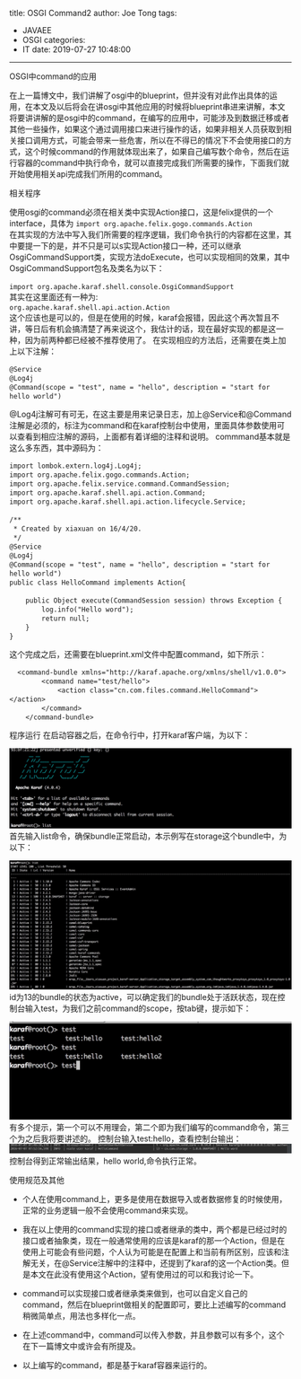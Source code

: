 title: OSGI Command2
author: Joe Tong
tags:
  - JAVAEE
  - OSGI
categories:
  - IT
date: 2019-07-27 10:48:00
---
OSGI中command的应用  

在上一篇博文中，我们讲解了osgi中的blueprint，但并没有对此作出具体的运用，在本文及以后将会在讲osgi中其他应用的时候将blueprint串进来讲解，本文将要讲讲解的是osgi中的command，在编写的应用中，可能涉及到数据迁移或者其他一些操作，如果这个通过调用接口来进行操作的话，如果非相关人员获取到相关接口调用方式，可能会带来一些危害，所以在不得已的情况下不会使用接口的方式，这个时候command的作用就体现出来了，如果自己编写数个命令，然后在运行容器的command中执行命令，就可以直接完成我们所需要的操作，下面我们就开始使用相关api完成我们所用的command。

相关程序

使用osgi的command必须在相关类中实现Action接口，这是felix提供的一个interface，具体为
`import org.apache.felix.gogo.commands.Action`   
在其实现的方法中写入我们所需要的程序逻辑，我们命令执行的内容都在这里，其中要提一下的是，并不只是可以s实现Action接口一种，还可以继承OsgiCommandSupport类，实现方法doExecute，也可以实现相同的效果，其中OsgiCommandSupport包名及类名为以下：  

`import org.apache.karaf.shell.console.OsgiCommandSupport`  
其实在这里面还有一种为:  
`org.apache.karaf.shell.api.action.Action`    
这个应该也是可以的，但是在使用的时候，karaf会报错，因此这个再次暂且不讲，等日后有机会搞清楚了再来说这个，我估计的话，现在最好实现的都是这一种，因为前两种都已经被不推荐使用了。
在实现相应的方法后，还需要在类上加上以下注解：  

```
@Service
@Log4j
@Command(scope = "test", name = "hello", description = "start for hello world")

```
@Log4j注解可有可无，在这主要是用来记录日志，加上@Service和@Command注解是必须的，标注为command和在karaf控制台中使用，里面具体参数使用可以查看到相应注解的源码，上面都有着详细的注释和说明。
commmand基本就是这么多东西，其中源码为：  
```
import lombok.extern.log4j.Log4j;
import org.apache.felix.gogo.commands.Action;
import org.apache.felix.service.command.CommandSession;
import org.apache.karaf.shell.api.action.Command;
import org.apache.karaf.shell.api.action.lifecycle.Service;

/**
 * Created by xiaxuan on 16/4/20.
 */
@Service
@Log4j
@Command(scope = "test", name = "hello", description = "start for hello world")
public class HelloCommand implements Action{

    public Object execute(CommandSession session) throws Exception {
        log.info("Hello word");
        return null;
    }
}

```
这个完成之后，还需要在blueprint.xml文件中配置command，如下所示：  
```
  <command-bundle xmlns="http://karaf.apache.org/xmlns/shell/v1.0.0">
        <command name="test/hello">
            <action class="cn.com.files.command.HelloCommand"></action>
        </command>
    </command-bundle>
```

程序运行
在启动容器之后，在命令行中，打开karaf客户端，为以下： 

![upload successful](/images/pasted-54.png)
首先输入list命令，确保bundle正常启动，本示例写在storage这个bundle中，为以下： 

![upload successful](/images/pasted-55.png)
id为13的bundle的状态为active，可以确定我们的bundle处于活跃状态，现在控制台输入test，为我们之前command的scope，按tab键，提示如下：

![upload successful](/images/pasted-56.png)
有多个提示，第一个可以不用理会，第二个即为我们编写的command命令，第三个为之后我将要讲述的。
控制台输入test:hello，查看控制台输出： 
![upload successful](/images/pasted-57.png)
控制台得到正常输出结果，hello world,命令执行正常。

使用规范及其他

   * 个人在使用command上，更多是使用在数据导入或者数据修复的时候使用，正常的业务逻辑一般不会使用command来实现。

   * 我在以上使用的command实现的接口或者继承的类中，两个都是已经过时的接口或者抽象类，现在一般通常使用的应该是karaf的那一个Action，但是在使用上可能会有些问题，个人认为可能是在配置上和当前有所区别，应该和注解无关，在@Service注解中的注释中，还提到了karaf的这一个Action类。但是本文在此没有使用这个Action，望有使用过的可以和我讨论一下。

   * command可以实现接口或者继承类来做到，也可以自定义自己的command，然后在blueprint做相关的配置即可，要比上述编写的command稍微简单点，用法也多样化一点。

   * 在上述command中，command可以传入参数，并且参数可以有多个，这个在下一篇博文中或许会有所提及。

   * 以上编写的command，都是基于karaf容器来运行的。
